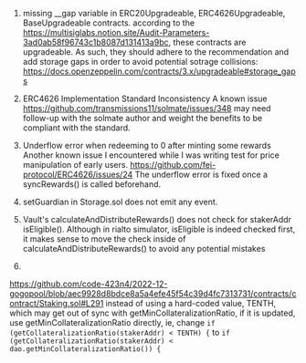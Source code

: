 1. missing __gap variable in ERC20Upgradeable, ERC4626Upgradeable, BaseUpgradeable contracts.
according to the https://multisiglabs.notion.site/Audit-Parameters-3ad0ab58f96743c1b8087d131413a9bc, these contracts are upgradeable. As such, they should adhere to the recommendation and add storage gaps in order to avoid potential sotrage collisions:
https://docs.openzeppelin.com/contracts/3.x/upgradeable#storage_gaps

2. ERC4626 Implementation Standard Inconsistency
A known issue https://github.com/transmissions11/solmate/issues/348 may need follow-up with the solmate author and weight the benefits to be compliant with the standard.


3. Underflow error when redeeming to 0 after minting some rewards 
Another known issue I encountered while I was writing test for price manipulation of early users.
https://github.com/fei-protocol/ERC4626/issues/24
The underflow error is fixed once a syncRewards() is called beforehand.

4. setGuardian in Storage.sol does not emit any event.

5. Vault's calculateAndDistributeRewards() does not check for stakerAddr isEligible(). 
Although in rialto simulator, isEligible is indeed checked first, it makes sense to move the check inside of calculateAndDistributeRewards() to avoid any potential mistakes

5.
https://github.com/code-423n4/2022-12-gogopool/blob/aec9928d8bdce8a5a4efe45f54c39d4fc7313731/contracts/contract/Staking.sol#L291
instead of using a hard-coded value, TENTH, which may get out of sync with getMinCollateralizationRatio, if it is updated, use getMinCollateralizationRatio directly, ie, change
`if (getCollateralizationRatio(stakerAddr) < TENTH) {`
to
`if (getCollateralizationRatio(stakerAddr) < dao.getMinCollateralizationRatio()) {`
